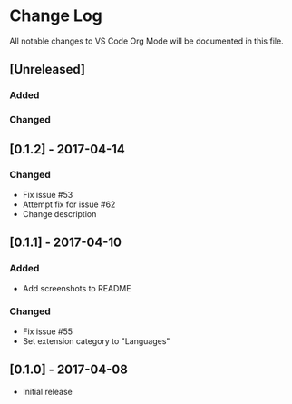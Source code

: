 # Change Log
All notable changes to VS Code Org Mode will be documented in this file.

## [Unreleased]
### Added
### Changed

## [0.1.2] - 2017-04-14
### Changed
- Fix issue #53
- Attempt fix for issue #62
- Change description

## [0.1.1] - 2017-04-10
### Added
- Add screenshots to README
### Changed
- Fix issue #55
- Set extension category to "Languages"

## [0.1.0] - 2017-04-08
- Initial release
